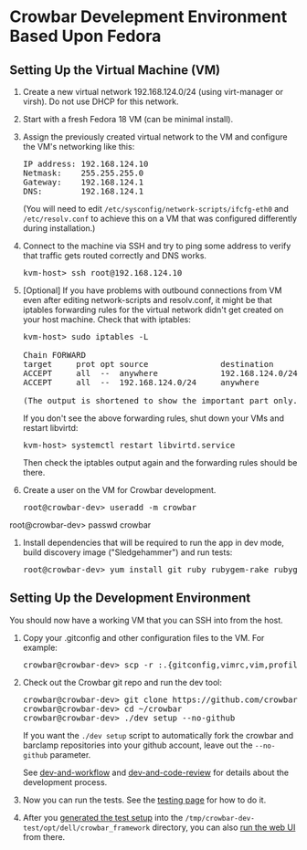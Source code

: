 # Crowbar Develepment Environment Based Upon Fedora

## Setting Up the Virtual Machine (VM)

1. Create a new virtual network 192.168.124.0/24 (using virt-manager or virsh).
   Do not use DHCP for this network.

1. Start with a fresh Fedora 18 VM (can be minimal install).

1. Assign the previously created virtual network to the VM and configure the
   VM's networking like this:

   <pre>IP address: 192.168.124.10
   Netmask:    255.255.255.0
   Gateway:    192.168.124.1
   DNS:        192.168.124.1</pre>

   (You will need to edit `/etc/sysconfig/network-scripts/ifcfg-eth0` and
   `/etc/resolv.conf` to achieve this on a VM that was configured differently
   during installation.)

1. Connect to the machine via SSH and try to ping some address to verify that
   traffic gets routed correctly and DNS works.

   <pre>kvm-host> ssh root@192.168.124.10</pre>

1. [Optional] If you have problems with outbound connections from VM even after
   editing network-scripts and resolv.conf, it might be that iptables
   forwarding rules for the virtual network didn't get created on your host
   machine. Check that with iptables:

   <pre>kvm-host> sudo iptables -L

   Chain FORWARD
   target     prot opt source               destination
   ACCEPT     all  --  anywhere             192.168.124.0/24     state RELATED,ESTABLISHED
   ACCEPT     all  --  192.168.124.0/24     anywhere

   (The output is shortened to show the important part only.)</pre>

   If you don't see the above forwarding rules, shut down your VMs and restart
   libvirtd:

   <pre>kvm-host> systemctl restart libvirtd.service</pre>
   
   Then check the iptables output again and the forwarding rules should be there.

1. Create a user on the VM for Crowbar development.


   <pre>root@crowbar-dev> useradd -m crowbar
root@crowbar-dev> passwd crowbar</pre>
   
1. Install dependencies that will be required to run the app in dev mode, build
   discovery image ("Sledgehammer") and run tests:


   <pre>root@crowbar-dev> yum install git ruby rubygem-rake rubygem-bundler mkisofs binutils markdown erlang debootstrap ruby-devel gcc gcc-c++ sqlite-devel libxml2-devel libxslt-devel</pre>


## Setting Up the Development Environment

You should now have a working VM that you can SSH into from the host.

1. Copy your .gitconfig and other configuration files to the VM. For example:

   <pre>crowbar@crowbar-dev> scp -r <your-usual-dev-host>:.{gitconfig,vimrc,vim,profile,ssh} .</pre>

1. Check out the Crowbar git repo and run the dev tool:

   <pre>crowbar@crowbar-dev> git clone https://github.com/crowbar/crowbar.git
   crowbar@crowbar-dev> cd ~/crowbar
   crowbar@crowbar-dev> ./dev setup --no-github</pre>

   If you want the `./dev setup` script to automatically fork the crowbar and
   barclamp repositories into your github account, leave out the `--no-github`
   parameter.

   See [dev-and-workflow](https://github.com/crowbar/crowbar/blob/master/README.dev-and-workflow)
   and [dev-and-code-review](https://github.com/crowbar/crowbar/blob/master/README.dev-and-code-review)
   for details about the development process.

1. Now you can run the tests. See the [testing page](testing.md) for how to do
   it.

1. After you [generated the test setup](testing.md) into the
   `/tmp/crowbar-dev-test/opt/dell/crowbar_framework` directory, you can also
   [run the web UI](testing/web-ui.md) from there.

